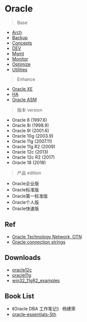 # Oracle

> Base

- [Arch](Arch/Readme.md)
- [Backup](Backup/Readme.md)
- [Concepts](Concepts/Readme.md)
- [DEV](Dev/Readme.md)
- [Mgmt](Mgmt/Readme.md)
- [Monitor](Monitor/Readme.md)
- [Optimize](Optimize/Readme.md)
- [Utilities](Utilities/Readme.md)

> Enhance

- [Oracle XE](Oracle_XE/Readme.md)
- [HA](HA/Readme.md)
- [Oracle ASM](Oracle_ASM/Readme.md)


> 版本 version

- Oracle 8 (1997.6)
- Oracle 8i (1998.9)
- Oracle 9i (2001.6)
- Oracle 10g (2003.9)
- Oracle 11g (2007.11)
- Oracle 11g R2 (2009)
- Oracle 12c (2013)
- Oracle 12c R2 (2017)
- Oracle 18 (2018)

> 产品 edition

- Oracle企业版
- Oracle标准版
- Oracle第一标准版
- Oracle个人版
- Oracle快速版

## Ref

- [Oracle Technology Network, OTN](http://www.oracle.com/technetwork/cn/index.html)
- [Oracle connection strings](https://www.connectionstrings.com/oracle/)

## Downloads

- [oracle12c](http://www.oracle.com/technetwork/database/enterprise-edition/downloads/oracle12c-linux-12201-3608234.html)
- [oracle11g](http://www.oracle.com/technetwork/database/enterprise-edition/downloads/index.html)
- [win32_11gR2_examples](http://download.oracle.com/otn/nt/oracle11g/112010/win32_11gR2_examples.zip)

## Book List

- 《Oracle DBA 工作笔记》 杨建荣
- [oracle-essentials-5th](https://www.safaribooksonline.com/library/view/oracle-essentials-5th/9781449343156/)
